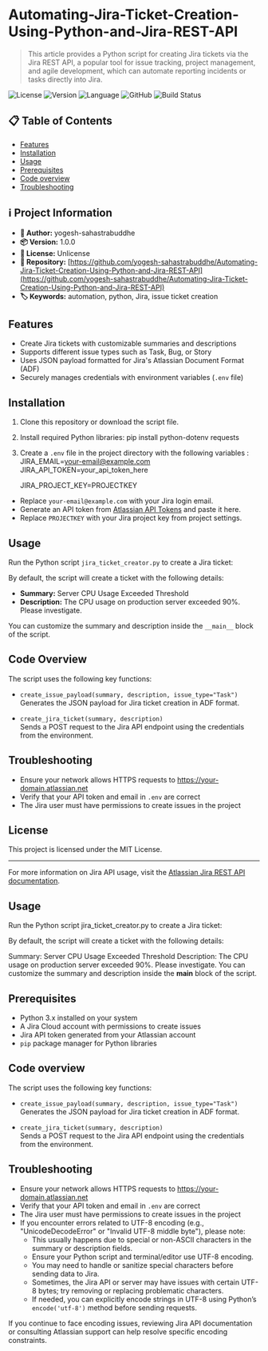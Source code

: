 # Automating-Jira-Ticket-Creation-Using-Python-and-Jira-REST-API

> This article provides a Python script for creating Jira tickets via the Jira REST API, a popular tool for issue tracking, project management, and agile development, which can automate reporting incidents or tasks directly into Jira.

![License](https://img.shields.io/badge/license-Unlicense-green) ![Version](https://img.shields.io/badge/version-1.0.0-blue) ![Language](https://img.shields.io/badge/language-Python-yellow) ![GitHub](https://img.shields.io/badge/GitHub-yogesh-sahastrabuddhe/Automating-Jira-Ticket-Creation-Using-Python-and-Jira-REST-API-black?logo=github) ![Build Status](https://img.shields.io/github/actions/workflow/status/yogesh-sahastrabuddhe/Automating-Jira-Ticket-Creation-Using-Python-and-Jira-REST-API/ci.yml?branch=main)

## 📋 Table of Contents

- [Features](#features)
- [Installation](#installation)
- [Usage](#usage)
- [Prerequisites](#custom-1758209867853)
- [Code overview](#custom-1758209968930)
- [Troubleshooting](#custom-1758210104272)

## ℹ️ Project Information

- **👤 Author:** yogesh-sahastrabuddhe
- **📦 Version:** 1.0.0
- **📄 License:** Unlicense
- **📂 Repository:** [https://github.com/yogesh-sahastrabuddhe/Automating-Jira-Ticket-Creation-Using-Python-and-Jira-REST-API](https://github.com/yogesh-sahastrabuddhe/Automating-Jira-Ticket-Creation-Using-Python-and-Jira-REST-API)
- **🏷️ Keywords:** automation, python, Jira, issue ticket creation

## Features

- Create Jira tickets with customizable summaries and descriptions
- Supports different issue types such as Task, Bug, or Story
- Uses JSON payload formatted for Jira's Atlassian Document Format (ADF)
- Securely manages credentials with environment variables (`.env` file)

## Installation


1. Clone this repository or download the script file.

2. Install required Python libraries: pip install python-dotenv requests

3.  Create a `.env` file in the project directory with the following variables : JIRA_EMAIL=your-email@example.com   JIRA_API_TOKEN=your_api_token_here
      
      JIRA_PROJECT_KEY=PROJECTKEY


- Replace `your-email@example.com` with your Jira login email.
- Generate an API token from [Atlassian API Tokens](https://id.atlassian.com/manage-profile/security/api-tokens) and paste it here.
- Replace `PROJECTKEY` with your Jira project key from project settings.

## Usage

Run the Python script `jira_ticket_creator.py` to create a Jira ticket:

By default, the script will create a ticket with the following details:

- **Summary:** Server CPU Usage Exceeded Threshold
- **Description:** The CPU usage on production server exceeded 90%. Please investigate.

You can customize the summary and description inside the `__main__` block of the script.

## Code Overview

The script uses the following key functions:

- `create_issue_payload(summary, description, issue_type="Task")`  
  Generates the JSON payload for Jira ticket creation in ADF format.

- `create_jira_ticket(summary, description)`  
  Sends a POST request to the Jira API endpoint using the credentials from the environment.

## Troubleshooting

- Ensure your network allows HTTPS requests to https://your-domain.atlassian.net
- Verify that your API token and email in `.env` are correct
- The Jira user must have permissions to create issues in the project

## License

This project is licensed under the MIT License.

---

For more information on Jira API usage, visit the [Atlassian Jira REST API documentation](https://developer.atlassian.com/server/jira/platform/jira-rest-api-examples/).


## Usage

Run the Python script jira_ticket_creator.py to create a Jira ticket:

By default, the script will create a ticket with the following details:

Summary: Server CPU Usage Exceeded Threshold
Description: The CPU usage on production server exceeded 90%. Please investigate.
You can customize the summary and description inside the __main__ block of the script.

## Prerequisites


- Python 3.x installed on your system
- A Jira Cloud account with permissions to create issues
- Jira API token generated from your Atlassian account
- `pip` package manager for Python libraries

## Code overview

The script uses the following key functions:

- `create_issue_payload(summary, description, issue_type="Task")`  
  Generates the JSON payload for Jira ticket creation in ADF format.

- `create_jira_ticket(summary, description)`  
  Sends a POST request to the Jira API endpoint using the credentials from the environment.


## Troubleshooting

- Ensure your network allows HTTPS requests to https://your-domain.atlassian.net
- Verify that your API token and email in `.env` are correct
- The Jira user must have permissions to create issues in the project
- If you encounter errors related to UTF-8 encoding (e.g., "UnicodeDecodeError" or "Invalid UTF-8 middle byte"), please note:
  - This usually happens due to special or non-ASCII characters in the summary or description fields.
  - Ensure your Python script and terminal/editor use UTF-8 encoding.
  - You may need to handle or sanitize special characters before sending data to Jira.
  - Sometimes, the Jira API or server may have issues with certain UTF-8 bytes; try removing or replacing problematic characters.
  - If needed, you can explicitly encode strings in UTF-8 using Python’s `encode('utf-8')` method before sending requests.

If you continue to face encoding issues, reviewing Jira API documentation or consulting Atlassian support can help resolve specific encoding constraints.


